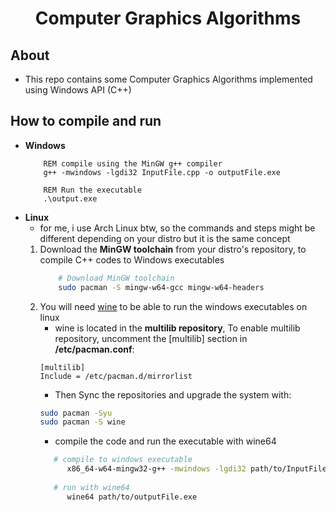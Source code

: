  
<h1 align="center">Computer Graphics Algorithms</h1>

## About
- This repo contains some Computer Graphics Algorithms implemented using Windows API (C++)

## How to compile and run
- **Windows**
    ```CMD
        REM compile using the MinGW g++ compiler 
        g++ -mwindows -lgdi32 InputFile.cpp -o outputFile.exe

        REM Run the executable
        .\output.exe
    ```
- **Linux**
    - for me, i use Arch Linux btw, so the commands and steps might be different depending on your distro but it is the same concept
    1. Download the **MinGW toolchain** from your distro's repository, to compile C++ codes to Windows executables
        ```bash
            # Download MinGW toolchain
            sudo pacman -S mingw-w64-gcc mingw-w64-headers                                                                                              
        ```
    2. You will need [wine](https://www.winehq.org/) to be able to run the windows executables on linux
        -  wine is located in the **multilib repository**, 
        To enable multilib repository, uncomment the [multilib] section in **/etc/pacman.conf**:
        ```
        [multilib]
        Include = /etc/pacman.d/mirrorlist
        ```
        - Then Sync the repositories and upgrade the system with:
        ```bash
        sudo pacman -Syu
        sudo pacman -S wine
        ```
        - compile the code and run the executable with wine64
         ```bash
            # compile to windows executable
               x86_64-w64-mingw32-g++ -mwindows -lgdi32 path/to/InputFile.cpp -o path/to/outputFile.exe
            
            # run with wine64  
               wine64 path/to/outputFile.exe
          ```

